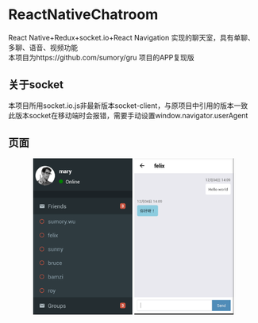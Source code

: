 # ReactNativeChatroom
React Native+Redux+socket.io+React Navigation
实现的聊天室，具有单聊、多聊、语音、视频功能   
本项目为https://github.com/sumory/gru 项目的APP复现版   

## 关于socket
本项目所用socket.io.js非最新版本socket-client，与原项目中引用的版本一致      
此版本socket在移动端时会报错，需要手动设置window.navigator.userAgent   

## 页面
<div align="center">
<img src="https://github.com/yellowpig/ReactNativeChatroom/blob/master/screenshot/main.png" width="200">
<img src="https://github.com/yellowpig/ReactNativeChatroom/blob/master/screenshot/chatroom.png" width="200">
 </div>
